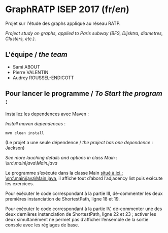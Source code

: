 # GraphRATP ISEP 2017 (fr/*en*)
Projet sur l'étude des graphs appliqué au réseau RATP. 

*Project study on graphs, applied to Paris subway (BFS, Dijsktra, diametres, Clusters, etc.)*.

## L'équipe / *the team*
- Sami ABOUT
- Pierre VALENTIN
- Audrey ROUSSEL-ENDICOTT

## Pour lancer le programme / *To Start the program* :
Installez les dependences avec Maven :

*Install maven dependences* : 

``` mvn clean install ``` 

(Le projet a une seule dépendence / *the project has one dependence* : [Jackson](https://github.com/FasterXML/jackson))

*See more lauching details and options in class Main : \src\main\java\Main.java* 

Le programme s’exécute dans la classe Main [situé à ici : \src\main\java\Main.java](https://github.com/Focom/GraphRATP/blob/master/src/main/java/Main.java), il affiche
tout d’abord l’adjacency list puis exécute les exercices.

Pour exécuter le code correspondant à la partie III, dé-commenter les deux premières instanciation
de ShortestPath, ligne 18 et 19.

Pour exécuter le code correspondant à la partie IV, dé-commenter une des deux dernières
instanciation de ShortestPath, ligne 22 et 23 ; activer les deux simultanément ne permet pas
d’afficher l’ensemble de la sortie console avec les réglages de base.
